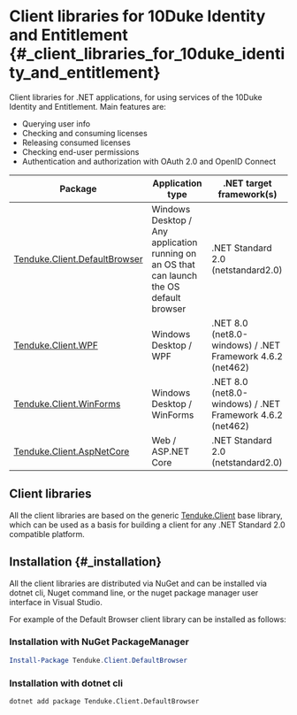 # Client libraries for 10Duke Identity and Entitlement {#_client_libraries_for_10duke_identity_and_entitlement}

Client libraries for .NET applications, for using services of the 10Duke
Identity and Entitlement. Main features are:

-   Querying user info
-   Checking and consuming licenses
-   Releasing consumed licenses
-   Checking end-user permissions
-   Authentication and authorization with OAuth 2.0 and OpenID Connect

| Package | Application type | .NET target framework(s) |
| --- | --- | --- |
| [Tenduke.Client.DefaultBrowser](https://github.com/10Duke/10duke-dotnet-client/tree/master/Tenduke.Client.DefaultBrowser) | Windows Desktop / Any application running on an OS that can launch the OS default browser | .NET Standard 2.0 (netstandard2.0)    |
| [Tenduke.Client.WPF](https://github.com/10Duke/10duke-dotnet-client/tree/master/Tenduke.Client.WPF) | Windows Desktop / WPF | .NET 8.0 (net8.0-windows) / .NET Framework 4.6.2 (net462) | 
| [Tenduke.Client.WinForms](https://github.com/10Duke/10duke-dotnet-client/tree/master/Tenduke.Client.WinForms) | Windows Desktop / WinForms | .NET 8.0 (net8.0-windows) / .NET Framework 4.6.2 (net462) |
| [Tenduke.Client.AspNetCore](https://github.com/10Duke/10duke-dotnet-client/tree/master/Tenduke.Client.AspNetCore) | Web / ASP.NET Core | .NET Standard 2.0 (netstandard2.0) | 

## Client libraries

All the client libraries are based on the generic
[Tenduke.Client](https://github.com/10Duke/10duke-dotnet-client/tree/master/Tenduke.Client)
base library, which can be used as a basis for building a client for any
.NET Standard 2.0 compatible platform.

## Installation {#_installation}

All the client libraries are distributed via NuGet and can be installed via dotnet cli, Nuget command line,
or the nuget package manager user interface in Visual Studio.

For example of the Default Browser client library can be installed as follows:

### Installation with NuGet PackageManager

```powershell
Install-Package Tenduke.Client.DefaultBrowser
```

### Installation with dotnet cli

```sh
dotnet add package Tenduke.Client.DefaultBrowser
```
